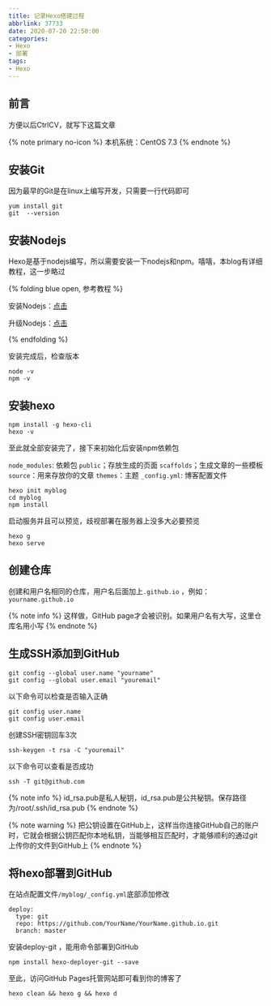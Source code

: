 ```yaml
---
title: 记录Hexo搭建过程
abbrlink: 37733
date: 2020-07-20 22:50:00
categories: 
- Hexo
- 部署
tags:
- Hexo
---
```



## 前言

方便以后CtrlCV，就写下这篇文章

{% note primary no-icon %}
本机系统：CentOS 7.3
{% endnote %}


 
## 安装Git
因为最早的Git是在linux上编写开发，只需要一行代码即可

```
yum install git
git  --version
```


## 安装Nodejs

Hexo是基于nodejs编写，所以需要安装一下nodejs和npm。嘻嘻，本blog有详细教程，这一步略过

{% folding blue open, 参考教程 %}

安装Nodejs：[点击](https://sang.pub/posts/946/)

升级Nodejs：[点击](https://sang.pub/posts/34376/)

{% endfolding %}


安装完成后，检查版本



```
node -v
npm -v
```



## 安装hexo




```
npm install -g hexo-cli
hexo -v
```





 至此就全部安装完了，接下来初始化后安装npm依赖包


`node_modules`: 依赖包
`public`；存放生成的页面
`scaffolds`；生成文章的一些模板
`source`：用来存放你的文章
`themes`：主题
`_config.yml`: 博客配置文件


```
hexo init myblog	
cd myblog
npm install
```




启动服务并且可以预览，歧视部署在服务器上没多大必要预览




```
hexo g
hexo serve
```



## 创建仓库

创建和用户名相同的仓库，用户名后面加上`.github.io` ，例如：`yourname.github.io`


{% note info %}
这样做，GitHub page才会被识别。如果用户名有大写，这里仓库名用小写
{% endnote %}

## 生成SSH添加到GitHub
```
git config --global user.name "yourname"
git config --global user.email "youremail"
```
以下命令可以检查是否输入正确

```
git config user.name
git config user.email
```
创建SSH密钥回车3次

```
ssh-keygen -t rsa -C "youremail"
```
以下命令可以查看是否成功

```
ssh -T git@github.com
```


{% note info %}
id_rsa.pub是私人秘钥，id_rsa.pub是公共秘钥。保存路径为/root/.ssh/id_rsa.pub
{% endnote %}

{% note warning %}
把公钥设置在GitHub上，这样当你连接GitHub自己的账户时，它就会根据公钥匹配你本地私钥，当能够相互匹配时，才能够顺利的通过git上传你的文件到GitHub上
{% endnote %}


## 将hexo部署到GitHub

在站点配置文件`/myblog/_config.yml`底部添加修改
```
deploy:
  type: git
  repo: https://github.com/YourName/YourName.github.io.git
  branch: master
```
安装deploy-git ，能用命令部署到GitHub

```
npm install hexo-deployer-git --save
```
至此，访问GitHub Pages托管网站即可看到你的博客了
```
hexo clean && hexo g && hexo d
```

